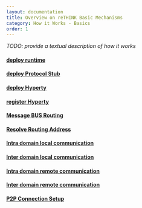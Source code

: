 ```yaml
---
layout: documentation
title: Overview on reTHINK Basic Mechanisms
category: How it Works - Basics
order: 1
---
```


*TODO: provide a textual description of how it works*

#### [deploy runtime](deploy-runtime.md)

#### [deploy Protocol Stub](deploy-protostub.md)

#### [deploy Hyperty](deploy-hyperty.md)

#### [register Hyperty](register-hyperty.md)

#### [Message BUS Routing](bus-msg-routing.md)

#### [Resolve Routing Address](resolve-routing-address.md)

#### [Intra domain local communication](intra-local-comm.md)

#### [Inter domain local communication](inter-local-comm.md)

#### [Intra domain remote communication](intra-remote-comm.md)

#### [Inter domain remote communication](inter-remote-comm.md)

#### [P2P Connection Setup](p2p-setup.md)
